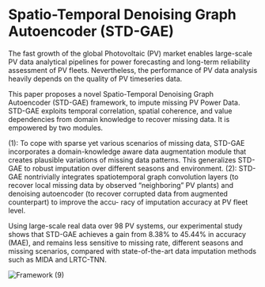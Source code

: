 # Spatio-Temporal Denoising Graph Autoencoder (STD-GAE)

The fast growth of the global Photovoltaic (PV) market enables large-scale PV data analytical pipelines for power forecasting and long-term reliability assessment of PV fleets. Nevertheless, the performance of PV data analysis heavily depends on the quality of PV timeseries data. 

This paper proposes a novel Spatio-Temporal Denoising Graph Autoencoder (STD-GAE) framework, to impute missing PV Power Data. STD-GAE exploits temporal correlation, spatial coherence, and value dependencies from domain knowledge to recover missing data. It is empowered by two modules.

  (1): To cope with sparse yet various scenarios of missing data, STD-GAE incorporates a domain-knowledge aware data augmentation module that     creates plausible variations of missing data patterns. This generalizes STD-GAE to robust imputation over different seasons and environment. 
  (2): STD-GAE nontrivially integrates spatiotemporal graph convolution layers (to recover local missing data by observed “neighboring” PV       plants) and denoising autoencoder (to recover corrupted data from augmented counterpart) to improve the accu- racy of imputation accuracy at   PV fleet level. 

Using large-scale real data over 98 PV systems, our experimental study shows that STD-GAE achieves a gain from 8.38% to 45.44% in accuracy (MAE), and remains less sensitive to missing rate, different seasons and missing scenarios, compared with state-of-the-art data imputation methods such as MIDA and LRTC-TNN.

![Framework (9)](https://user-images.githubusercontent.com/47265586/163913110-c53052d1-e4b0-4757-b110-8788b6bb1442.png)
